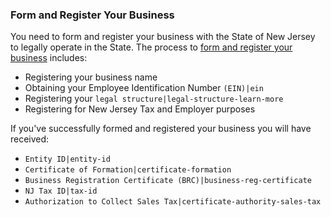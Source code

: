 ### Form and Register Your Business

You need to form and register your business with the State of New Jersey to legally operate in the State. The process to [form and register your business](https://business.nj.gov/pages/register-your-business) includes:

- Registering your business name
- Obtaining your Employee Identification Number `(EIN)|ein`
- Registering your `legal structure|legal-structure-learn-more`
- Registering for New Jersey Tax and Employer purposes

If you've successfully formed and registered your business you will have received:

- `Entity ID|entity-id`
- `Certificate of Formation|certificate-formation`
- `Business Registration Certificate (BRC)|business-reg-certificate`
- `NJ Tax ID|tax-id`
- `Authorization to Collect Sales Tax|certificate-authority-sales-tax`
